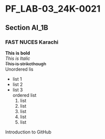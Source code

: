 # PF_LAB-03_24K-0021
## Section AI_1B
### FAST NUCES Karachi

**This is  bold**
<br/>
_This is Italic_
<br/>
~~This is strikethough~~
<br/>
Unordered lis
<br/> 
- list 1
- list 2
- list 3
  <br/>
  ordered list
  1. list
  2. list
  3. list
  4. list
  5. list

Introduction to GitHub
